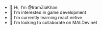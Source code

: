 - 👋 Hi, I’m @IramZiaKhan
- 👀 I’m interested in game development
- 🌱 I’m currently learning react netive
- 💞️ I’m looking to collaborate on MALDev.net
